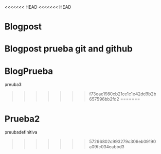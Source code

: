 <<<<<<< HEAD
<<<<<<< HEAD
# Blogpost
Blogpost prueba git and github
=======
# BlogPrueba
preuba3
>>>>>>> f73eae1980cb21ce1c1e42dd9b2b657596bb2fd2
=======
# Prueba2
preubadefinitiva
>>>>>>> 57296802c993279c309eb09190a09fc034eabbd3
